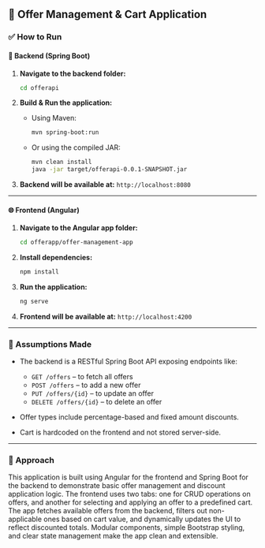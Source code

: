 ## 💼 Offer Management & Cart Application

### ✅ How to Run

#### 🔧 Backend (Spring Boot)

1. **Navigate to the backend folder:**

   ```bash
   cd offerapi
   ```

2. **Build & Run the application:**

   * Using Maven:

     ```bash
     mvn spring-boot:run
     ```

   * Or using the compiled JAR:

     ```bash
     mvn clean install
     java -jar target/offerapi-0.0.1-SNAPSHOT.jar
     ```

3. **Backend will be available at:**
   `http://localhost:8080`

---

#### 🌐 Frontend (Angular)

1. **Navigate to the Angular app folder:**

   ```bash
   cd offerapp/offer-management-app
   ```

2. **Install dependencies:**

   ```bash
   npm install
   ```

3. **Run the application:**

   ```bash
   ng serve
   ```

4. **Frontend will be available at:**
   `http://localhost:4200`

---

### 📌 Assumptions Made

* The backend is a RESTful Spring Boot API exposing endpoints like:

  * `GET /offers` – to fetch all offers
  * `POST /offers` – to add a new offer
  * `PUT /offers/{id}` – to update an offer
  * `DELETE /offers/{id}` – to delete an offer
* Offer types include percentage-based and fixed amount discounts.
* Cart is hardcoded on the frontend and not stored server-side.

---

### 🧠 Approach

This application is built using Angular for the frontend and Spring Boot for the backend to demonstrate basic offer management and discount application logic. The frontend uses two tabs: one for CRUD operations on offers, and another for selecting and applying an offer to a predefined cart. The app fetches available offers from the backend, filters out non-applicable ones based on cart value, and dynamically updates the UI to reflect discounted totals. Modular components, simple Bootstrap styling, and clear state management make the app clean and extensible.
